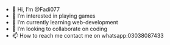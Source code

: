 - 👋 Hi, I’m @Fadi077
- 👀 I’m interested in playing games
- 🌱 I’m currently learning web-development
- 💞️ I’m looking to collaborate on coding
- 📫 How to reach me contact me on whatsapp:03038087433

<!---
Fadi077/Fadi077 is a ✨ special ✨ repository because its `README.md` (this file) appears on your GitHub profile.
You can click the Preview link to take a look at your changes.
--->
